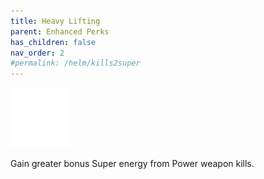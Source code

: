 ```yaml
---
title: Heavy Lifting
parent: Enhanced Perks
has_children: false
nav_order: 2
#permalink: /helm/kills2super
---
```


![](https://raw.githubusercontent.com/snowstormclan/Armor-Perks/master/images/Kills%202%20Super/Heavy%20Lifting.png)

Gain greater bonus Super energy from Power weapon kills.
